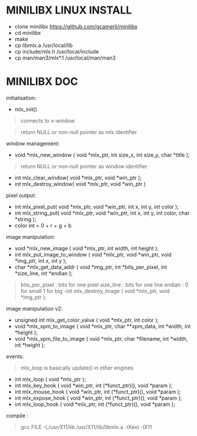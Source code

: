# MINILIBX LINUX INSTALL
 - clone minilibx https://github.com/gcamerli/minilibx
 - cd minilibx
 - make
 - cp libmlx.a /usr/local/lib
 - cp include/mlx.h /usr/local/include
 - cp man/man3/mlx*.1 /usr/local/man/man3

# MINILIBX DOC
initialisation:
 - mlx_init()
 > connects to x-window
 
 > return NULL or non-null pointer as mlx identifier

window management:
 - void *mlx_new_window ( void *mlx_ptr, int size_x, int size_y, char *title );
 >return NULL or non-null pointer as window identifier
 - int mlx_clear_window( void *mlx_ptr, void *win_ptr );
 - int mlx_destroy_window( void *mlx_ptr, void *win_ptr )

pixel output:
 - int mlx_pixel_put( void *mlx_ptr, void *win_ptr, int x, int y, int color );
 - int mlx_string_put( void *mlx_ptr, void *win_ptr, int x, int y, int color, char *string );
 - color int = 0 + r + g + b

image manipulation:
 - void *mlx_new_image ( void *mlx_ptr, int width, int height );
 - int mlx_put_image_to_window ( void *mlx_ptr, void *win_ptr, void *img_ptr, int x, int y );
 - char *mlx_get_data_addr ( void *img_ptr, int *bits_per_pixel, int *size_line, int *endian );
  >  bits_per_pixel : bits for one pixel
  >  size_line      : bits for one line
  >  endian         : 0 for small 1 for big
 -int mlx_destroy_image ( void *mlx_ptr, void *img_ptr );

image manipulation v2:
 - unsigned int mlx_get_color_value ( void *mlx_ptr, int color );
 - void *mlx_xpm_to_image ( void *mlx_ptr, char **xpm_data, int *width, int *height );
 - void *mlx_xpm_file_to_image ( void *mlx_ptr, char *filename, int *width, int *height );

events:
 > mlx_loop is basically update() in other engines
 - int mlx_loop ( void *mlx_ptr );
 - int mlx_key_hook ( void *win_ptr, int (*funct_ptr)(), void *param );
 - int mlx_mouse_hook ( void *win_ptr, int (*funct_ptr)(), void *param );
 - int mlx_expose_hook ( void *win_ptr, int (*funct_ptr)(), void *param );
 - int mlx_loop_hook ( void *mlx_ptr, int (*funct_ptr)(), void *param );

compile :
 > gcc FILE -L/usr/X11/lib /usr/X11/lib/libmlx.a -lXext -lX11
